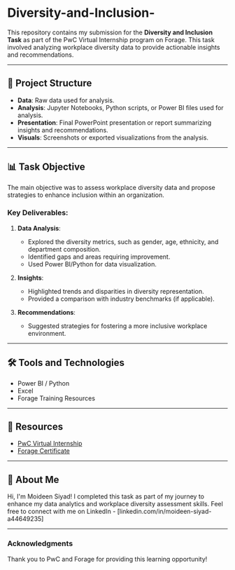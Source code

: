 # Diversity-and-Inclusion-


This repository contains my submission for the **Diversity and Inclusion Task** as part of the PwC Virtual Internship program on Forage. This task involved analyzing workplace diversity data to provide actionable insights and recommendations.

---

## 📁 Project Structure
- **Data**: Raw data used for analysis.
- **Analysis**: Jupyter Notebooks, Python scripts, or Power BI files used for analysis.
- **Presentation**: Final PowerPoint presentation or report summarizing insights and recommendations.
- **Visuals**: Screenshots or exported visualizations from the analysis.

---

## 📊 Task Objective
The main objective was to assess workplace diversity data and propose strategies to enhance inclusion within an organization.

### Key Deliverables:
1. **Data Analysis**:
   - Explored the diversity metrics, such as gender, age, ethnicity, and department composition.
   - Identified gaps and areas requiring improvement.
   - Used Power BI/Python for data visualization.

2. **Insights**:
   - Highlighted trends and disparities in diversity representation.
   - Provided a comparison with industry benchmarks (if applicable).

3. **Recommendations**:
   - Suggested strategies for fostering a more inclusive workplace environment.

---

## 🛠️ Tools and Technologies
- Power BI / Python
- Excel
- Forage Training Resources

---

## 🔗 Resources
- [PwC Virtual Internship](https://www.theforage.com/virtual-internships/prototype/123)
- [Forage Certificate](<insert-your-certificate-link>)

---

## 👤 About Me
Hi, I'm Moideen Siyad! I completed this task as part of my journey to enhance my data analytics and workplace diversity assessment skills. Feel free to connect with me on LinkedIn - [linkedin.com/in/moideen-siyad-a44649235]

---

### Acknowledgments
Thank you to PwC and Forage for providing this learning opportunity!
